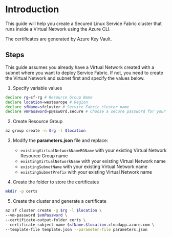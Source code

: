 # Introduction

This guide will help you create a Secured Linux Service Fabric cluster that runs inside a Virtual Network using the Azure CLI.

The certificates are generated by Azure Key Vault.

## Steps

This guide assumes you already have a Virtual Network created with a subnet where you want to deploy Service Fabric. If not, you need to create the Virtual Network and subnet first and specify the values below.

1. Specify variable values

```sh
declare rg=sf-rg # Resource Group Name
declare location=westeurope # Region
declare sfName=sfcluster # Service Fabric cluster name
declare vmPassword=p@ssw0rd.secure # Choose a secure password for your VMs
```

2. Create Resource Group

```sh
az group create -n $rg -l $location
```

3. Modify the **parameters.json** file and replace:

    * ``existingVirtualNetworkNameRGName`` with your existing Virtual Network Resource Group name
    * ``existingVirtualNetworkName`` with your existing Virtual Network name
    * ``existingSubnetName`` with your existing Virtual Network name
    * ``existingSubnetPrefix`` with your existing Virtual Network name

4. Create the folder to store the certificates

```sh
mkdir -p certs
```

5. Create the cluster and generate a certificate

```sh
az sf cluster create -g $rg -l $location \
--vm-password $vmPassword \
--certificate-output-folder certs \
--certificate-subject-name $sfName.$location.cloudapp.azure.com \
--template-file template.json --parameter-file parameters.json
```